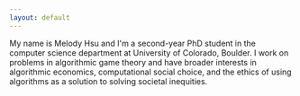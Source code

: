 ```yaml
---
layout: default
---
```

My name is Melody Hsu and I'm a second-year PhD student in the computer science department at University of Colorado, Boulder. I work on problems in algorithmic game theory and have broader interests in algorithmic economics, computational social choice, and the ethics of using algorithms as a solution to solving societal inequities.


